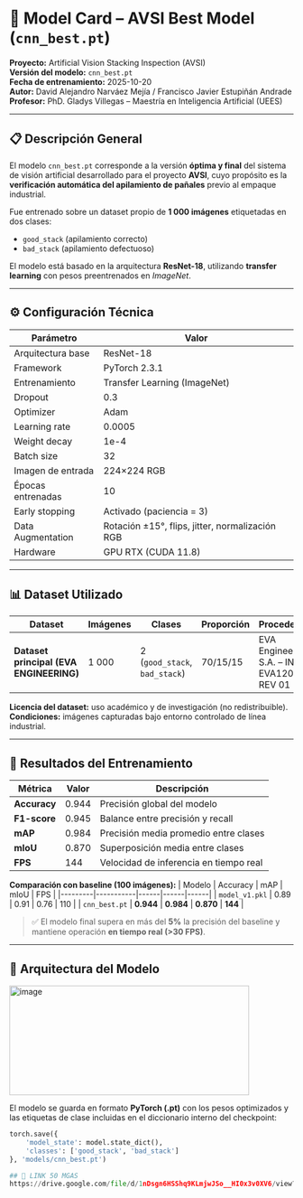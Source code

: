 # 🧠 Model Card – AVSI Best Model (`cnn_best.pt`)

**Proyecto:** Artificial Vision Stacking Inspection (AVSI)  
**Versión del modelo:** `cnn_best.pt`  
**Fecha de entrenamiento:** 2025-10-20  
**Autor:** David Alejandro Narváez Mejía / Francisco Javier Estupiñán Andrade  
**Profesor:** PhD. Gladys Villegas – Maestría en Inteligencia Artificial (UEES)  

---

## 📋 Descripción General

El modelo `cnn_best.pt` corresponde a la versión **óptima y final** del sistema de visión artificial desarrollado para el proyecto **AVSI**, cuyo propósito es la **verificación automática del apilamiento de pañales** previo al empaque industrial.  

Fue entrenado sobre un dataset propio de **1 000 imágenes** etiquetadas en dos clases:  
- `good_stack` (apilamiento correcto)  
- `bad_stack` (apilamiento defectuoso)

El modelo está basado en la arquitectura **ResNet-18**, utilizando **transfer learning** con pesos preentrenados en *ImageNet*.

---

## ⚙️ Configuración Técnica

| Parámetro | Valor |
|------------|-------|
| Arquitectura base | ResNet-18 |
| Framework | PyTorch 2.3.1 |
| Entrenamiento | Transfer Learning (ImageNet) |
| Dropout | 0.3 |
| Optimizer | Adam |
| Learning rate | 0.0005 |
| Weight decay | 1e-4 |
| Batch size | 32 |
| Imagen de entrada | 224×224 RGB |
| Épocas entrenadas | 10 |
| Early stopping | Activado (paciencia = 3) |
| Data Augmentation | Rotación ±15°, flips, jitter, normalización RGB |
| Hardware | GPU RTX (CUDA 11.8) |

---

## 📊 Dataset Utilizado

| Dataset | Imágenes | Clases | Proporción | Procedencia |
|----------|-----------|---------|-------------|--------------|
| **Dataset principal (EVA ENGINEERING)** | 1 000 | 2 (`good_stack`, `bad_stack`) | 70/15/15 | EVA Engineering S.A. – IN34-EVA1200 REV 01 |

**Licencia del dataset:** uso académico y de investigación (no redistribuible).  
**Condiciones:** imágenes capturadas bajo entorno controlado de línea industrial.

---

## 🧪 Resultados del Entrenamiento

| Métrica | Valor | Descripción |
|----------|--------|-------------|
| **Accuracy** | 0.944 | Precisión global del modelo |
| **F1-score** | 0.945 | Balance entre precisión y recall |
| **mAP** | 0.984 | Precisión media promedio entre clases |
| **mIoU** | 0.870 | Superposición media entre clases |
| **FPS** | 144 | Velocidad de inferencia en tiempo real |

**Comparación con baseline (100 imágenes):**
| Modelo | Accuracy | mAP | mIoU | FPS |
|---------|-----------|------|------|------|
| `model_v1.pkl` | 0.89 | 0.91 | 0.76 | 110 |
| `cnn_best.pt` | **0.944** | **0.984** | **0.870** | **144** |

> ✅ El modelo final supera en más del **5%** la precisión del baseline y mantiene operación **en tiempo real (>30 FPS)**.

---

## 🧩 Arquitectura del Modelo

<img width="425" height="194" alt="image" src="https://github.com/user-attachments/assets/b29cd96a-7bbd-4182-896f-7778aa5a8b92" />


El modelo se guarda en formato **PyTorch (.pt)** con los pesos optimizados y las etiquetas de clase incluidas en el diccionario interno del checkpoint:

```python
torch.save({
    'model_state': model.state_dict(),
    'classes': ['good_stack', 'bad_stack']
}, 'models/cnn_best.pt')

## 🧩 LINK 50 MGAS
https://drive.google.com/file/d/1nDsgn6HSShq9KLmjwJSo__HI0x3v0XV6/view?usp=sharing

